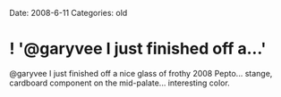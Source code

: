 Date: 2008-6-11
Categories: old

# ! '@garyvee I just finished off a...'

@garyvee I just finished off a nice glass of frothy 2008 Pepto... stange, cardboard component on the mid-palate... interesting color.
